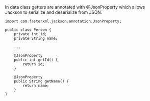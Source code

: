 In data class getters are annotated with @JsonProperty  which allows Jackson to serialize 
and deserialize from JSON. 

```
import com.fasterxml.jackson.annotation.JsonProperty;

public class Person {
    private int id;
    private String name;
    
    ...
 
    @JsonProperty
    public int getId() {
        return id;
    }
 
    @JsonProperty
    public String getName() {
        return name;
    }
}
```